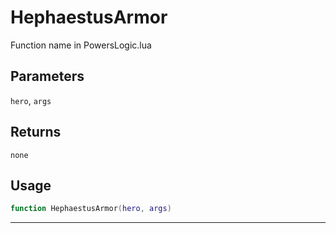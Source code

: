 # HephaestusArmor
Function name in PowersLogic.lua
## Parameters
`hero`, `args`
## Returns
`none`
## Usage
```lua
function HephaestusArmor(hero, args)
```
---

